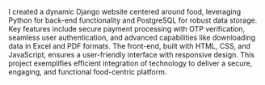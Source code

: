 I created a dynamic Django website centered around food,
leveraging Python for back-end functionality and PostgreSQL for
robust data storage. Key features include secure payment
processing with OTP verification, seamless user authentication, and
advanced capabilities like downloading data in Excel and PDF
formats. The front-end, built with HTML, CSS, and JavaScript,
ensures a user-friendly interface with responsive design. This
project exemplifies efficient integration of technology to deliver a
secure, engaging, and functional food-centric platform.
